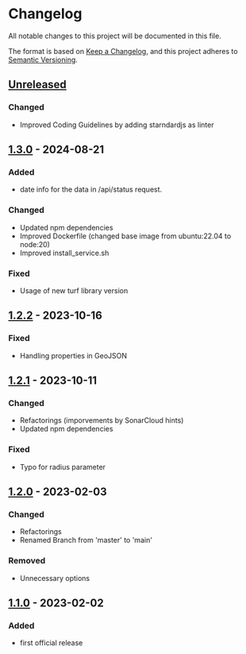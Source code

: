 # Changelog

All notable changes to this project will be documented in this file.

The format is based on [Keep a Changelog](https://keepachangelog.com/en/1.1.0/),
and this project adheres to [Semantic Versioning](https://semver.org/spec/v2.0.0.html).

## [Unreleased]

### Changed

- Improved Coding Guidelines by adding starndardjs as linter

## [1.3.0] - 2024-08-21

### Added

- date info for the data in /api/status request.

### Changed

- Updated npm dependencies
- Improved Dockerfile (changed base image from ubuntu:22.04 to node:20)
- Improved install_service.sh

### Fixed

- Usage of new turf library version

## [1.2.2] - 2023-10-16

### Fixed

- Handling properties in GeoJSON

## [1.2.1] - 2023-10-11

### Changed

- Refactorings (imporvements by SonarCloud hints)
- Updated npm dependencies

### Fixed

- Typo for radius parameter

## [1.2.0] - 2023-02-03

### Changed

- Refactorings
- Renamed Branch from 'master' to 'main'

### Removed

- Unnecessary options

## [1.1.0] - 2023-02-02

### Added

- first official release

[unreleased]: https://github.com/locr-company/isochrone/compare/1.3.0...HEAD
[1.3.0]: https://github.com/locr-company/isochrone/compare/1.2.2...1.3.0
[1.2.2]: https://github.com/locr-company/isochrone/compare/1.2.1...1.2.2
[1.2.1]: https://github.com/locr-company/isochrone/compare/1.2.0...1.2.1
[1.2.0]: https://github.com/locr-company/isochrone/compare/1.1.0...1.2.0
[1.1.0]: https://github.com/locr-company/isochrone/releases/tag/1.1.0